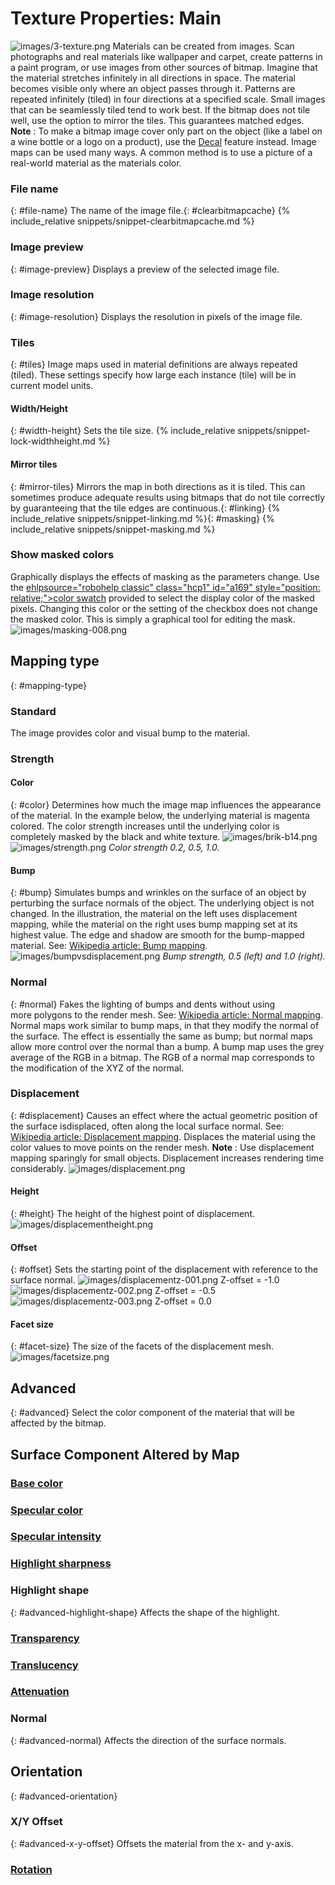 ---
---


# Texture Properties: Main
![images/3-texture.png](images/3-texture.png)
Materials can be created from images. Scan photographs and real materials like wallpaper and carpet, create patterns in a paint program, or use images from other sources of bitmap.
Imagine that the material stretches infinitely in all directions in space. The material becomes visible only where an object passes through it. Patterns are repeated infinitely (tiled) in four directions at a specified scale.
Small images that can be seamlessly tiled tend to work best. If the bitmap does not tile well, use the option to mirror the tiles. This guarantees matched edges.
 **Note** : To make a bitmap image cover only part on the object (like a label on a wine bottle or a logo on a product), use the [Decal](properties-decal.html) feature instead.
Image maps can be used many ways. A common method is to use a picture of a real-world material as the materials color.

### File name
{: #file-name}
The name of the image file.{: #clearbitmapcache}
{% include_relative snippets/snippet-clearbitmapcache.md %}
### Image preview
{: #image-preview}
Displays a preview of the selected image file.

### Image resolution
{: #image-resolution}
Displays the resolution in pixels of the image file.

### Tiles
{: #tiles}
Image maps used in material definitions are always repeated (tiled). These settings specify how large each instance (tile) will be in current model units.

#### Width/Height
{: #width-height}
Sets the tile size.
{% include_relative snippets/snippet-lock-widthheight.md %}
#### Mirror tiles
{: #mirror-tiles}
Mirrors the map in both directions as it is tiled. This can sometimes produce adequate results using bitmaps that do not tile correctly by guaranteeing that the tile edges are continuous.{: #linking}
{% include_relative snippets/snippet-linking.md %}{: #masking}
{% include_relative snippets/snippet-masking.md %}
### Show masked colors
Graphically displays the effects of masking as the parameters change. Use the [ehlpsource="robohelp classic" class="hcp1" id="a169" style="position: relative;">color swatch]() provided to select the display color of the masked pixels. Changing this color or the setting of the checkbox does not change the masked color. This is simply a graphical tool for editing the mask.
![images/masking-008.png](images/masking-008.png)

## Mapping type
{: #mapping-type}

### Standard
The image provides color and visual bump to the material.

### Strength

#### Color
{: #color}
Determines how much the image map influences the appearance of the material. In the example below, the underlying material is magenta colored. The color strength increases until the underlying color is completely masked by the black and white texture.
![images/brik-b14.png](images/brik-b14.png)![images/strength.png](images/strength.png) *Color strength 0.2, 0.5, 1.0.* 

#### Bump
{: #bump}
Simulates bumps and wrinkles on the surface of an object by perturbing the&#160;surface normals&#160;of the object. The underlying object is not changed.&#160;In the illustration, the material on the left uses displacement mapping, while the material on the right uses bump mapping set at its highest value. The edge and shadow are smooth for the bump-mapped material. See: [Wikipedia article: Bump mapping](http://en.wikipedia.org/wiki/Bump_mapping).
![images/bumpvsdisplacement.png](images/bumpvsdisplacement.png) *Bump strength, 0.5 (left) and 1.0 (right).* 

### Normal
{: #normal}
Fakes the lighting of bumps and dents without using more&#160;polygons to the render mesh. See: [Wikipedia article: Normal mapping](http://en.wikipedia.org/wiki/Normal_mapping).
Normal maps work similar to bump maps, in that they modify the normal of the surface. The effect is essentially the same as bump; but normal maps allow more control over the normal than a bump. A bump map uses the grey average of the RGB in a bitmap. The RGB of a normal map corresponds to the modification of the XYZ of the normal.

### Displacement
{: #displacement}
Causes an effect where the actual geometric position of the surface isdisplaced, often along the&#160;local&#160;surface normal. See: [Wikipedia article: Displacement mapping](http://en.wikipedia.org/wiki/Displacement_mapping).
Displaces the material using the color values to move points on the render mesh.
 **Note** : Use displacement mapping sparingly for small objects. Displacement increases rendering time considerably.
![images/displacement.png](images/displacement.png)

#### Height
{: #height}
The height of the highest point of displacement.
![images/displacementheight.png](images/displacementheight.png)

#### Offset
{: #offset}
Sets the starting point of the displacement with reference to the surface normal.
![images/displacementz-001.png](images/displacementz-001.png)
Z-offset = -1.0
![images/displacementz-002.png](images/displacementz-002.png)
Z-offset = -0.5
![images/displacementz-003.png](images/displacementz-003.png)
Z-offset = 0.0

#### Facet size
{: #facet-size}
The size of the facets of the displacement mesh.
![images/facetsize.png](images/facetsize.png)

## Advanced
{: #advanced}
Select the color component of the material that will be affected by the bitmap.

## Surface Component Altered by Map

###  [Base color](advanced-material-properties-main.html#color) 

###  [Specular color](advanced-material-properties-main.html#highlight-color) 

###  [Specular intensity](advanced-material-properties-main.html#intensity) 

###  [Highlight sharpness](advanced-material-properties-main.html#sharpness) 

### Highlight shape
{: #advanced-highlight-shape}
Affects the shape of the highlight.

###  [Transparency](advanced-material-properties-transparency.html) 

###  [Translucency](advanced-material-properties-transparency.html#translucency) 

###  [Attenuation](advanced-material-properties-transparency.html#attenuation) 

### Normal
{: #advanced-normal}
Affects the direction of the surface normals.

## Orientation
{: #advanced-orientation}

### X/Y Offset
{: #advanced-x-y-offset}
Offsets the material from the x- and y-axis.

###  [Rotation](advanced-material-properties-textures.html#rotation) 

